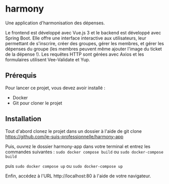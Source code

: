# harmony

Une application d'harmonisation des dépenses.

Le frontend est développé avec Vue.js 3 et le backend est développé avec Spring Boot. Elle offre une interface interactive aux utilisateurs, leur permettant de s'inscrire, créer des groupes, gérer les membres, et gérer les dépenses du groupe (les membres peuvent même ajouter l'image du ticket de la dépense !).
Les requêtes HTTP sont gérées avec Axios et les formulaires utilisent Vee-Validate et Yup.

## Prérequis

Pour lancer ce projet, vous devez avoir installé :

- Docker
- Git pour cloner le projet

## Installation

Tout d'abord clonez le projet dans un dossier à l'aide de git clone https://github.com/je-suis-professionnelle/harmony-app

Puis, ouvrez le dossier harmony-app dans votre terminal et entrez les commandes suivantes :
```sudo docker compose build```
ou
```sudo docker-compose build```

puis
```sudo docker compose up```
ou
```sudo docker-compose up```

Enfin, accédez à l'URL http://localhost:80 à l'aide de votre navigateur.
